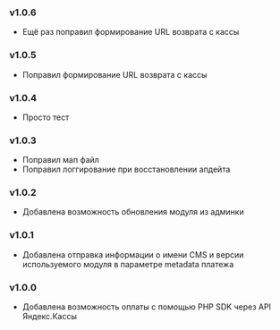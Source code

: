 ### v1.0.6
* Ещё раз поправил формирование URL возврата с кассы

### v1.0.5
* Поправил формирование URL возврата с кассы

### v1.0.4
* Просто тест

### v1.0.3
* Поправил мап файл
* Поправил логгирование при восстановлении апдейта

### v1.0.2
* Добавлена возможность обновления модуля из админки

### v1.0.1
* Добавлена отправка информации о имени CMS и версии используемого модуля в параметре metadata платежа

### v1.0.0
* Добавлена возможность оплаты с помощью PHP SDK через API Яндекс.Кассы
